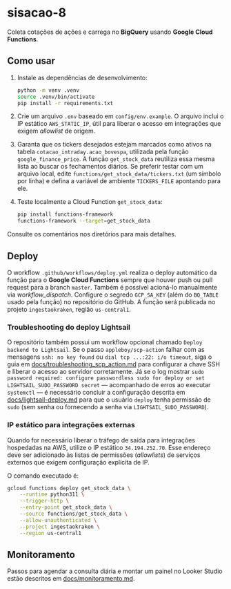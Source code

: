 # sisacao-8

Coleta cotações de ações e carrega no **BigQuery** usando **Google Cloud Functions**.

## Como usar

1. Instale as dependências de desenvolvimento:

   ```bash
   python -m venv .venv
   source .venv/bin/activate
   pip install -r requirements.txt
   ```

2. Crie um arquivo `.env` baseado em `config/env.example`. O arquivo inclui o
   IP estático `AWS_STATIC_IP`, útil para liberar o acesso em integrações que
   exigem *allowlist* de origem.

3. Garanta que os tickers desejados estejam marcados como ativos na tabela
   `cotacao_intraday.acao_bovespa`, utilizada pela função
   `google_finance_price`. A função `get_stock_data` reutiliza essa mesma
   lista ao buscar os fechamentos diários. Se preferir testar com um arquivo
   local, edite `functions/get_stock_data/tickers.txt` (um símbolo por linha)
   e defina a variável de ambiente `TICKERS_FILE` apontando para ele.

4. Teste localmente a Cloud Function `get_stock_data`:

   ```bash
   pip install functions-framework
   functions-framework --target=get_stock_data
   ```

Consulte os comentários nos diretórios para mais detalhes.

## Deploy

O workflow `.github/workflows/deploy.yml` realiza o deploy automático da função
para o **Google Cloud Functions** sempre que houver push ou pull request para a
branch `master`. Também é possível acioná-lo manualmente via *workflow_dispatch*.
Configure o segredo `GCP_SA_KEY` (além do `BQ_TABLE` usado pela função) no
repositório do GitHub. A função será publicada no projeto `ingestaokraken`,
região `us-central1`.

### Troubleshooting do deploy Lightsail

O repositório também possui um workflow opcional chamado
`Deploy backend to Lightsail`. Se o passo `appleboy/scp-action` falhar com as
mensagens `ssh: no key found` ou `dial tcp ...:22: i/o timeout`, siga o guia em
[docs/troubleshooting_scp_action.md](docs/troubleshooting_scp_action.md) para
configurar a chave SSH e liberar o acesso ao servidor corretamente. Já se o
log mostrar `sudo password required: configure passwordless sudo for deploy or
set LIGHTSAIL_SUDO_PASSWORD secret` — acompanhado de erros ao executar
`systemctl` — é necessário concluir a configuração descrita em
[docs/lightsail-deploy.md](docs/lightsail-deploy.md) para que o usuário
`deploy` tenha permissão de `sudo` (sem senha ou fornecendo a senha via
`LIGHTSAIL_SUDO_PASSWORD`).

### IP estático para integrações externas

Quando for necessário liberar o tráfego de saída para integrações hospedadas
na AWS, utilize o IP estático `34.194.252.70`. Esse endereço deve ser adicionado
às listas de permissões (*allowlists*) de serviços externos que exigem
configuração explícita de IP.

O comando executado é:

```bash
gcloud functions deploy get_stock_data \
    --runtime python311 \
    --trigger-http \
    --entry-point get_stock_data \
    --source functions/get_stock_data \
    --allow-unauthenticated \
    --project ingestaokraken \
    --region us-central1
```

## Monitoramento

Passos para agendar a consulta diária e montar um painel no Looker Studio
estão descritos em [docs/monitoramento.md](docs/monitoramento.md).
